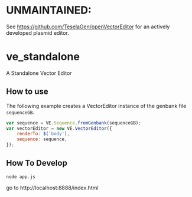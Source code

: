 # UNMAINTAINED: 
See https://github.com/TeselaGen/openVectorEditor for an actively developed plasmid editor.

ve_standalone
=============

A Standalone Vector Editor

How to use
------
The following example creates a VectorEditor instance of the genbank file `sequenceGB`.

```js
var sequence = VE.Sequence.fromGenbank(sequenceGB);
var vectorEditor = new VE.VectorEditor({
	renderTo: $('body'),
	sequence: sequence,
});
```

How To Develop 
------
```
node app.js
````

go to http://localhost:8888/index.html
